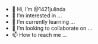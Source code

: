 - 👋 Hi, I’m @1421julinda
- 👀 I’m interested in ...
- 🌱 I’m currently learning ...
- 💞️ I’m looking to collaborate on ...
- 📫 How to reach me ...

<!---
1421julinda/1421julinda is a ✨ special ✨ repository because its `README.md` (this file) appears on your GitHub profile.
You can click the Preview link to take a look at your changes.
--->

